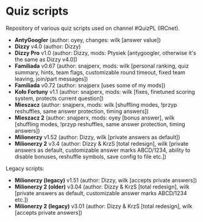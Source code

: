 # Quiz scripts
Repository of various quiz scripts used on channel #QuizPL (IRCnet).
- **AntyGoogler** (author: oyey, changes: wilk [answer value])
- **Dizzy** v4.0 (author: Dizzy)
- **Dizzy Pro** v1.0 (author: Dizzy, mods: Ptysiek [antygoogler, otherwise it's the same as Dizzy v4.0])
- **Familiada** v0.67 (author: snajperx, mods: wilk [personal ranking, quiz summary, hints, team flags, customizable round timeout, fixed team leaving, join/part messages])
- **Familiada** v0.72 (author: snajperx [uses some of my mods])
- **Koło Fortuny** v1.1 (author: snajperx, mods: wilk [fixes, finetuned scoring system, protects current question])
- **Mieszacz** (author: snajperx, mods: wilk [shuffling modes, !przyp reshuffles, same answer protection, timing answers])
- **Mieszacz 2** (author: snajperx, mods: oyey [bonus answer], wilk [shuffling modes, !przyp reshuffles, same answer protection, timing answers])
- **Milionerzy** v1.52 (author: Dizzy, wilk [private answers as default])
- **Milionerzy 2** v3.4 (author: Dizzy & KrzS [total redesign], wilk [private answers as default, customizable answer marks ABCD/1234, ability to disable bonuses, reshuffle symbols, save config to file etc.])

Legacy scripts:
- **Milionerzy (legacy)** v1.51 (author: Dizzy, wilk [accepts private answers])
- **Milionerzy 2 (older)** v3.04 (author: Dizzy & KrzS [total redesign], wilk [private answers as default, customizable answer marks ABCD/1234 etc.])
- **Milionerzy 2 (legacy)** v3.01 (author: Dizzy & KrzS [total redesign], wilk [accepts private answers])
